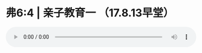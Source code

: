 # 弗6:4 | 亲子教育一 （17.8.13早堂）

<audio style="width: 100%;" preload="false" controls controlslist="nodownload"><source src="//cdn.simai.ml/audio/mp3/old/12191.mp3" type="audio/mpeg">Your browser does not support the audio element.</audio>


